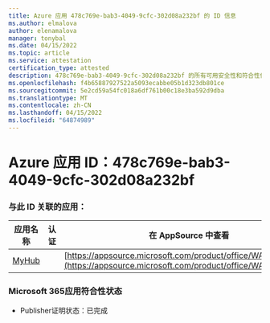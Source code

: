 ```yaml
---
title: Azure 应用 478c769e-bab3-4049-9cfc-302d08a232bf 的 ID 信息
ms.author: elmalova
author: elenamalova
manager: tonybal
ms.date: 04/15/2022
ms.topic: article
ms.service: attestation
certification_type: attested
description: 478c769e-bab3-4049-9cfc-302d08a232bf 的所有可用安全性和符合性信息。
ms.openlocfilehash: f4b65887927522a5093ecabbe05b1d323db801ce
ms.sourcegitcommit: 5e2cd59a54fc018a6df761b00c18e3ba592d9dba
ms.translationtype: MT
ms.contentlocale: zh-CN
ms.lasthandoff: 04/15/2022
ms.locfileid: "64874989"
---
```

# <a name="azure-app-id-478c769e-bab3-4049-9cfc-302d08a232bf"></a>Azure 应用 ID：478c769e-bab3-4049-9cfc-302d08a232bf


### <a name="apps-associated-with-this-id"></a>与此 ID 关联的应用：
| **应用名称** | **认证** | **在 AppSource 中查看** |
|--------------|---------------|-----------------------|
| [MyHub](../forward/WA200000726.md) |  | [https://appsource.microsoft.com/product/office/WA200000726](https://appsource.microsoft.com/product/office/WA200000726) |

### <a name="microsoft-365-app-compliance-status"></a>Microsoft 365应用符合性状态
- Publisher证明状态：已完成
